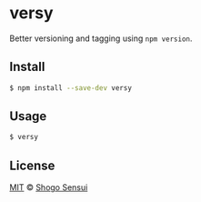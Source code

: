 # versy

Better versioning and tagging using `npm version`.

## Install

```bash
$ npm install --save-dev versy
```

## Usage

```bash
$ versy
```

## License

[MIT](https://1000ch.mit-license.org) © [Shogo Sensui](https://github.com/1000ch)
